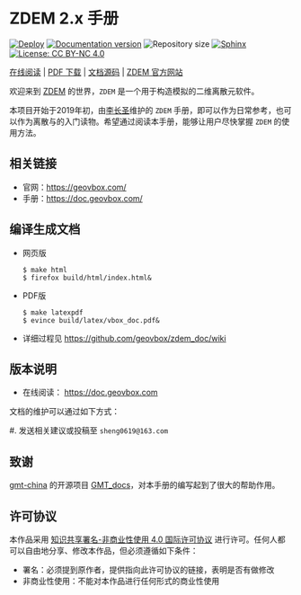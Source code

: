 # ZDEM 2.x 手册

[![Deploy](https://github.com/geovbox/zdem_doc/actions/workflows/deploy.yml/badge.svg)](https://github.com/geovbox/zdem_doc/actions/workflows/deploy.yml)
[![Documentation version](https://img.shields.io/badge/版本-v2.x-blue.svg)](https://docs.geovbox.com/2.x/)
![Repository size](https://img.shields.io/github/repo-size/geovbox/zdem_doc)
[![Sphinx](https://img.shields.io/badge/Powered%20by-Sphinx-orange.svg)](http://www.sphinx-doc.org/)
[![License: CC BY-NC 4.0](https://img.shields.io/badge/License-CC%20BY--NC%204.0-blue.svg)](https://creativecommons.org/licenses/by-nc/4.0/deed.zh)

[在线阅读](https://docs.geovbox.com/2.x/) |
[PDF 下载](https://docs.geovbox.com/2.x/zdem_doc.pdf) |
[文档源码](https://github.com/geovbox/zdem_doc) |
[ZDEM 官方网站](https://geovbox.com)



欢迎来到 [ZDEM](https://geovbox.com/) 的世界，`ZDEM` 是一个用于构造模拟的二维离散元软件。

本项目开始于2019年初，由[李长圣](https://geovbox.com/lichangsheng/)维护的 `ZDEM` 手册，即可以作为日常参考，也可以作为离散与的入门读物。希望通过阅读本手册，能够让用户尽快掌握 `ZDEM` 的使用方法。

## 相关链接

- 官网：https://geovbox.com/
- 手册：https://doc.geovbox.com/

## 编译生成文档

- 网页版
	```
	$ make html
	$ firefox build/html/index.html&
	````
- PDF版
	```
	$ make latexpdf
	$ evince build/latex/vbox_doc.pdf&
	```
- 详细过程见 https://github.com/geovbox/zdem_doc/wiki

## 版本说明

- 在线阅读： https://doc.geovbox.com

文档的维护可以通过如下方式：

#. 发送相关建议或投稿至 `sheng0619@163.com`

## 致谢

[gmt-china](https://github.com/gmt-china) 的开源项目 [GMT_docs](https://github.com/gmt-china/GMT_docs)，对本手册的编写起到了很大的帮助作用。

## 许可协议

本作品采用 [知识共享署名-非商业性使用 4.0 国际许可协议](http://creativecommons.org/licenses/by-nc/4.0/) 进行许可。任何人都可以自由地分享、修改本作品，但必须遵循如下条件：

- 署名：必须提到原作者，提供指向此许可协议的链接，表明是否有做修改
- 非商业性使用：不能对本作品进行任何形式的商业性使用
